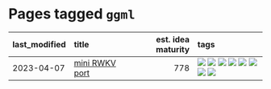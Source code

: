 # Pages tagged `ggml`

|last_modified|title|est. idea maturity|tags
|:---|:---|---:|:---|
|2023-04-07|[mini RWKV port](../rust_rwkv.md)|778|[![](https://img.shields.io/badge/tag-RNN-8613e9)](../tags/RNN.md) [![](https://img.shields.io/badge/tag-completed-c92725)](../tags/completed.md) [![](https://img.shields.io/badge/tag-experimental-e839f4)](../tags/experimental.md) [![](https://img.shields.io/badge/tag-ggml-ca3dce)](../tags/ggml.md) [![](https://img.shields.io/badge/tag-mobilenet-b1fd1a)](../tags/mobilenet.md) [![](https://img.shields.io/badge/tag-model_compression-3b815)](../tags/model_compression.md) [![](https://img.shields.io/badge/tag-tooling-1743a)](../tags/tooling.md) [![](https://img.shields.io/badge/tag-wip-abf295)](../tags/wip.md)|